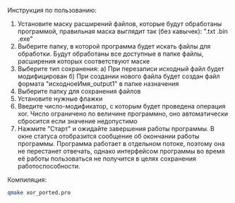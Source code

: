 Инструкция по пользованию:
1) Установите маску расширений файлов, которые будут обработаны программой, правильная маска выглядит так (без кавычек): ".txt .bin .exe"
2) Выберите папку, в которой программа будет искать файлы для обработки. Будут обработаны все доступные в папке файлы, расширения которых соответствуют маске
3) Выберите тип сохранения: а) При перезаписи исходный файл будет модифицирован
б) При создании нового файла будет создан файл формата "исходноеИмя_output1" в папке назначения
4) Выберите папку для сохранения файлов
5) Установите нужные флажки
6) Введите число-модификатор, с которым будет проведена операция xor. Число ограничено по величине программно, оно автоматически сбросится если значение недопустимо
7) Нажмите "Старт" и ожидайте завершения работы программы. В окне статуса отобразится сообщение об окончании работы программы.
Программа работает в отдельном потоке, поэтому она не перестанет отвечать, однако интерфейсом программы во время её работы пользоваться не получится в целях сохранения работоспособности.

Компиляция:
```sh 
qmake xor_ported.pro
```
